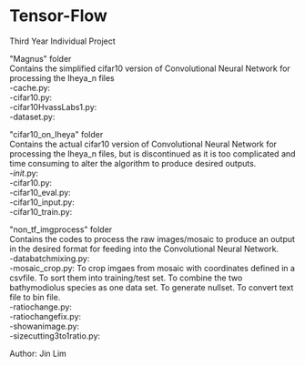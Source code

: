 # Tensor-Flow
Third Year Individual Project

"Magnus" folder\
Contains the simplified cifar10 version of Convolutional Neural Network for processing the Iheya_n files\
-cache.py: \
-cifar10.py: \
-cifar10HvassLabs1.py: \
-dataset.py: 

"cifar10_on_Iheya" folder\
Contains the actual cifar10 version of Convolutional Neural Network for processing the Iheya_n files, but is discontinued as it is too complicated and time consuming to alter the algorithm to produce desired outputs.\
-_init_.py:\
-cifar10.py: \
-cifar10_eval.py: \
-cifar10_input.py: \
-cifar10_train.py: 

"non_tf_imgprocess" folder\
Contains the codes to process the raw images/mosaic to produce an output in the desired format for feeding into the Convolutional Neural Network.\
-databatchmixing.py: \
-mosaic_crop.py: To crop imgaes from mosaic with coordinates defined in a csvfile. To sort them into training/test set. To combine the two bathymodiolus species as one data set. To generate nullset. To convert text file to bin file. \
-ratiochange.py: \
-ratiochangefix.py: \
-showanimage.py: \
-sizecutting3to1ratio.py: 

Author: Jin Lim

